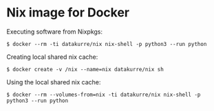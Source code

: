 Nix image for Docker
====================

Executing software from Nixpkgs:

    $ docker --rm -ti datakurre/nix nix-shell -p python3 --run python

Creating local shared nix cache:

    $ docker create -v /nix --name=nix datakurre/nix sh

Using the local shared nix cache:

    $ docker --rm --volumes-from=nix -ti datakurre/nix nix-shell -p python3 --run python
